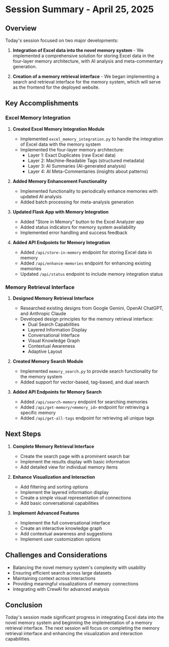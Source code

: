 # Session Summary - April 25, 2025

## Overview

Today's session focused on two major developments:

1. **Integration of Excel data into the novel memory system** - We implemented a comprehensive solution for storing Excel data in the four-layer memory architecture, with AI analysis and meta-commentary generation.

2. **Creation of a memory retrieval interface** - We began implementing a search and retrieval interface for the memory system, which will serve as the frontend for the deployed website.

## Key Accomplishments

### Excel Memory Integration

1. **Created Excel Memory Integration Module**
   - Implemented `excel_memory_integration.py` to handle the integration of Excel data with the memory system
   - Implemented the four-layer memory architecture:
     - Layer 1: Exact Duplicates (raw Excel data)
     - Layer 2: Machine-Readable Tags (structured metadata)
     - Layer 3: AI Summaries (AI-generated analysis)
     - Layer 4: AI Meta-Commentaries (insights about patterns)

2. **Added Memory Enhancement Functionality**
   - Implemented functionality to periodically enhance memories with updated AI analysis
   - Added batch processing for meta-analysis generation

3. **Updated Flask App with Memory Integration**
   - Added "Store in Memory" button to the Excel Analyzer app
   - Added status indicators for memory system availability
   - Implemented error handling and success feedback

4. **Added API Endpoints for Memory Integration**
   - Added `/api/store-in-memory` endpoint for storing Excel data in memory
   - Added `/api/enhance-memories` endpoint for enhancing existing memories
   - Updated `/api/status` endpoint to include memory integration status

### Memory Retrieval Interface

1. **Designed Memory Retrieval Interface**
   - Researched existing designs from Google Gemini, OpenAI ChatGPT, and Anthropic Claude
   - Developed design principles for the memory retrieval interface:
     - Dual Search Capabilities
     - Layered Information Display
     - Conversational Interface
     - Visual Knowledge Graph
     - Contextual Awareness
     - Adaptive Layout

2. **Created Memory Search Module**
   - Implemented `memory_search.py` to provide search functionality for the memory system
   - Added support for vector-based, tag-based, and dual search

3. **Added API Endpoints for Memory Search**
   - Added `/api/search-memory` endpoint for searching memories
   - Added `/api/get-memory/<memory_id>` endpoint for retrieving a specific memory
   - Added `/api/get-all-tags` endpoint for retrieving all unique tags

## Next Steps

1. **Complete Memory Retrieval Interface**
   - Create the search page with a prominent search bar
   - Implement the results display with basic information
   - Add detailed view for individual memory items

2. **Enhance Visualization and Interaction**
   - Add filtering and sorting options
   - Implement the layered information display
   - Create a simple visual representation of connections
   - Add basic conversational capabilities

3. **Implement Advanced Features**
   - Implement the full conversational interface
   - Create an interactive knowledge graph
   - Add contextual awareness and suggestions
   - Implement user customization options

## Challenges and Considerations

- Balancing the novel memory system's complexity with usability
- Ensuring efficient search across large datasets
- Maintaining context across interactions
- Providing meaningful visualizations of memory connections
- Integrating with CrewAI for advanced analysis

## Conclusion

Today's session made significant progress in integrating Excel data into the novel memory system and beginning the implementation of a memory retrieval interface. The next session will focus on completing the memory retrieval interface and enhancing the visualization and interaction capabilities.
